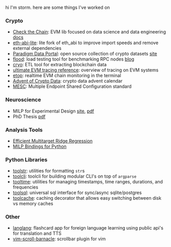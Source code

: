 hi I'm storm. here are some things I've worked on

### Crypto
- [Check the Chain](https://github.com/checkthechain/checkthechain): EVM lib focused on data science and data engineering [docs](https://ctc.readthedocs.org/)
- [eth-abi-lite](https://github.com/sslivkoff/eth-abi-lite): lite fork of eth_abi to improve import speeds and remove external dependencies
- [Paradigm Data Portal](https://github.com/paradigmxyz/paradigm-data-portal): open source collection of crypto datasets [site](https://data.paradigm.xyz/)
- [flood](https://github.com/paradigmxyz/flood/): load testing tool for benchmarking RPC nodes [blog](https://www.paradigm.xyz/2023/06/flood)
- [cryo](https://github.com/paradigmxyz/cryo): ETL tool for extracting blockchain data 
- [ultimate EVM tracing reference](https://github.com/paradigmxyz/ultimate_evm_tracing_reference): overview of tracing on EVM systems
- [etop](https://github.com/paradigmxyz/etop): realtime EVM chain monitoring in the terminal
- [Advent of Crypto Data](https://paradigmxyz.github.io/advent-of-crypto-data/): crypto data advent calendar
- [MESC](https://github.com/paradigmxyz/mesc): Multiple Endpoint Shared Configuration standard

### Neuroscience
- MILP for Experimental Design [site](https://www.cell.com/neuron/fulltext/S0896-6273(21)00119-7), [pdf](https://www.cell.com/action/showPdf?pii=S0896-6273%2821%2900119-7)
- PhD Thesis [pdf](https://digitalassets.lib.berkeley.edu/etd/ucb/text/Slivkoff_berkeley_0028E_19640.pdf)

### Analysis Tools
- [Efficient Multitarget Ridge Regression](https://github.com/sslivkoff/regression_code)
- [MILP Bindings for Python](https://github.com/gallantlab/milp_experimental_design)

### Python Libraries
- [toolstr](https://github.com/sslivkoff/toolstr): utilities for formatting `str`s
- [toolcli](https://github.com/sslivkoff/toolcli): toolcli for building modular CLI's on top of `argparse`
- [tooltime](https://github.com/sslivkoff/tooltime): utilities for managing timestamps, time ranges, durations, and frequencies
- [toolsql](https://github.com/sslivkoff/toolsql): universal sql interface for sync/async sqlite/postgres
- [toolcache](https://github.com/sslivkoff/toolcache): caching decorator that allows easy switching between disk vs memory caches

### Other
- [langlang](https://github.com/sslivkoff/langlang): flashcard app for foreign language learning using public api's for translation and TTS 
- [vim-scroll-barnacle](https://github.com/sslivkoff/vim-scroll-barnacle): scrollbar plugin for vim
